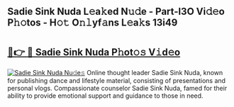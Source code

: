 ## Sadie Sink Nuda L𝚎a𝚔ed N𝚞𝚍e - Part-I3O Vi𝚍𝚎o P𝚑𝚘tos - H𝚘𝚝 O𝚗𝚕yf𝚊ns L𝚎a𝚔s 13i49

# <h2><a href="http://kf6io3l.oniu.top/?m=Sadie+Sink+Nuda">🔗👉 🔴 Sadie Sink Nuda P𝚑ot𝚘𝚜 V𝚒d𝚎o</a></h2>

[![Sadie Sink Nuda Nu𝚍e𝚜](https://i.imgur.com/0qMVB7G.gif)](http://kf6io3l.oniu.top/?m=Sadie+Sink+Nuda)
Online thought leader Sadie Sink Nuda, known for publishing dance and lifestyle material, consisting of presentations and personal vlogs. Compassionate counselor Sadie Sink Nuda, famed for their ability to provide emotional support and guidance to those in need.  
